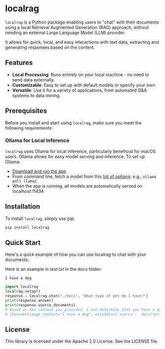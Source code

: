# localrag

`localrag` is a Python package enabling users to "chat" with their documents using a local Retrieval Augmented Generation (RAG) approach, without needing an external Large Language Model (LLM) provider.

It allows for quick, local, and easy interactions with text data, extracting and generating responses based on the content.

## Features

- **Local Processing**: Runs entirely on your local machine - no need to send data externally.
- **Customizable**: Easy to set up with default models or specify your own.
- **Versatile**: Use it for a variety of applications, from automated Q&A systems to data mining.

## Prerequisites

Before you install and start using `localrag`, make sure you meet the following requirements:

### Ollama for Local Inference

`localrag` uses Ollama for local inference, particularly beneficial for macOS users. Ollama allows for easy model serving and inference. To set up Ollama:

* [Download and run the app](https://ollama.ai/download)
* From command line, fetch a model from this [list of options](https://github.com/jmorganca/ollama): e.g., `ollama pull llama2`
* When the app is running, all models are automatically served on localhost:11434

## Installation

To install `localrag`, simply use pip:

```bash
pip install localrag
```

## Quick Start

Here's a quick example of how you can use localrag to chat with your documents:

Here is an example in test.txt in the docs folder:

```
I have a dog
```

```python
import localrag
localrag.setup()  
response = localrag.chat("./docs", "What type of pet do I have?")
print(response.answer)
print(response.source_documents)
# Based on the context you provided, I can determine that you have a dog. Therefore, the type of pet you have is "dog."
# [Document(page_content='I have a dog', metadata={'source': 'docs/test.txt'})]
```

## License

This library is licensed under the Apache 2.0 License. See the LICENSE file.